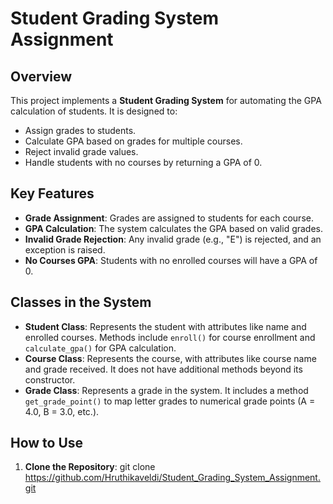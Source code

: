 # Student Grading System Assignment

## Overview
This project implements a **Student Grading System** for automating the GPA calculation of students. It is designed to:
- Assign grades to students.
- Calculate GPA based on grades for multiple courses.
- Reject invalid grade values.
- Handle students with no courses by returning a GPA of 0.

## Key Features
- **Grade Assignment**: Grades are assigned to students for each course.
- **GPA Calculation**: The system calculates the GPA based on valid grades.
- **Invalid Grade Rejection**: Any invalid grade (e.g., "E") is rejected, and an exception is raised.
- **No Courses GPA**: Students with no enrolled courses will have a GPA of 0.
  
## Classes in the System
- **Student Class**: Represents the student with attributes like name and enrolled courses. Methods include `enroll()` for course enrollment and `calculate_gpa()` for GPA calculation.
- **Course Class**: Represents the course, with attributes like course name and grade received. It does not have additional methods beyond its constructor.
- **Grade Class**: Represents a grade in the system. It includes a method `get_grade_point()` to map letter grades to numerical grade points (A = 4.0, B = 3.0, etc.).

## How to Use
1. **Clone the Repository**:
   git clone https://github.com/Hruthikaveldi/Student_Grading_System_Assignment.git
